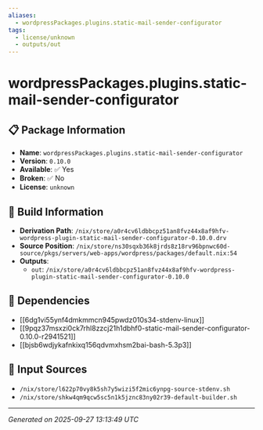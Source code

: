 ```yaml
---
aliases:
  - wordpressPackages.plugins.static-mail-sender-configurator
tags:
  - license/unknown
  - outputs/out
---
```


# wordpressPackages.plugins.static-mail-sender-configurator

## 📋 Package Information

- **Name**: `wordpressPackages.plugins.static-mail-sender-configurator`
- **Version**: `0.10.0`
- **Available**: ✅ Yes
- **Broken**: ✅ No
- **License**: `unknown`

## 🔧 Build Information

- **Derivation Path**: `/nix/store/a0r4cv6ldbbcpz51an8fvz44x8af9hfv-wordpress-plugin-static-mail-sender-configurator-0.10.0.drv`
- **Source Position**: `/nix/store/ns30sqxb36k8jrds8z18rv96bpnwc60d-source/pkgs/servers/web-apps/wordpress/packages/default.nix:54`
- **Outputs**:
  - `out`:  `/nix/store/a0r4cv6ldbbcpz51an8fvz44x8af9hfv-wordpress-plugin-static-mail-sender-configurator-0.10.0`

## 🔗 Dependencies

- [[6dg1vi55ynf4dmkmmcn945pwdz010s34-stdenv-linux]]
- [[9pqz37msxzi0ck7rhl8zzcj21h1dbhf0-static-mail-sender-configurator-0.10.0-r2941521]]
- [[bjsb6wdjykafnkixq156qdvmxhsm2bai-bash-5.3p3]]

## 📁 Input Sources

- `/nix/store/l622p70vy8k5sh7y5wizi5f2mic6ynpg-source-stdenv.sh`
- `/nix/store/shkw4qm9qcw5sc5n1k5jznc83ny02r39-default-builder.sh`

---
*Generated on 2025-09-27 13:13:49 UTC*
